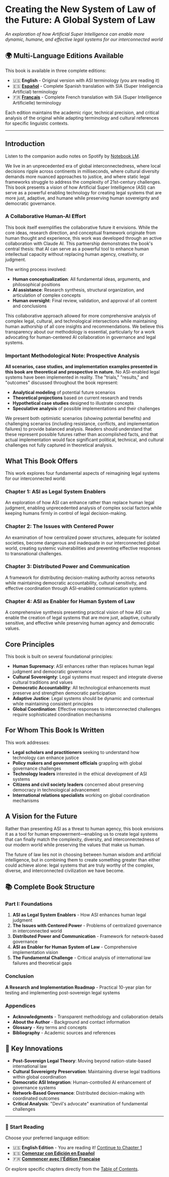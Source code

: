 # Creating the New System of Law of the Future: A Global System of Law

*An exploration of how Artificial Super Intelligence can enable more dynamic, humane, and effective legal systems for our interconnected world*

## 🌍 Multi-Language Editions Available

This book is available in three complete editions:

- 🇺🇸 **English** - Original version with ASI terminology (you are reading it)
- 🇪🇸 **[Español](https://eladem.gitbook.io/utopia-juridica/)** - Complete Spanish translation with SIA (Super Inteligencia Artificial) terminology  
- 🇫🇷 **[Français](https://eladem.gitbook.io/utopie-juridique/)** - Complete French translation with SIA (Super Intelligence Artificielle) terminology

Each edition maintains the academic rigor, technical precision, and critical analysis of the original while adapting terminology and cultural references for specific linguistic contexts.

---

## Introduction

Listen to the companion audio notes on Spotify by [Notebook LM](https://open.spotify.com/episode/5lcujUKKI5tbs6m4uwUpPz?si=Loh8Cx5sQnCAYLsU84MIAg).

We live in an unprecedented era of global interconnectedness, where local decisions ripple across continents in milliseconds, where cultural diversity demands more nuanced approaches to justice, and where static legal frameworks struggle to address the complexity of 21st-century challenges. This book presents a vision of how Artificial Super Intelligence (ASI) can serve as a powerful enabling technology for creating legal systems that are more just, adaptive, and humane while preserving human sovereignty and democratic governance.

### A Collaborative Human-AI Effort

This book itself exemplifies the collaborative future it envisions. While the core ideas, research direction, and conceptual framework originate from human thought and experience, this work was developed through an active collaboration with Claude AI. This partnership demonstrates the book's central thesis: that AI can serve as a powerful tool to enhance human intellectual capacity without replacing human agency, creativity, or judgment.

The writing process involved:
- **Human conceptualization**: All fundamental ideas, arguments, and philosophical positions
- **AI assistance**: Research synthesis, structural organization, and articulation of complex concepts
- **Human oversight**: Final review, validation, and approval of all content and conclusions

This collaborative approach allowed for more comprehensive analysis of complex legal, cultural, and technological intersections while maintaining human authorship of all core insights and recommendations. We believe this transparency about our methodology is essential, particularly for a work advocating for human-centered AI collaboration in governance and legal systems.

### Important Methodological Note: Prospective Analysis

**All scenarios, case studies, and implementation examples presented in this book are theoretical and prospective in nature.** No ASI-enabled legal systems have been implemented in reality. The "trials," "results," and "outcomes" discussed throughout the book represent:

- **Analytical modeling** of potential future scenarios
- **Theoretical projections** based on current research and trends  
- **Hypothetical case studies** designed to illustrate concepts
- **Speculative analysis** of possible implementations and their challenges

We present both optimistic scenarios (showing potential benefits) and challenging scenarios (including resistance, conflicts, and implementation failures) to provide balanced analysis. Readers should understand that these represent possible futures rather than accomplished facts, and that actual implementation would face significant political, technical, and cultural challenges not fully captured in theoretical analysis.

## What This Book Offers

This work explores four fundamental aspects of reimagining legal systems for our interconnected world:

### **Chapter 1: ASI as Legal System Enablers**
An exploration of how ASI can enhance rather than replace human legal judgment, enabling unprecedented analysis of complex social factors while keeping humans firmly in control of legal decision-making.

### **Chapter 2: The Issues with Centered Power**
An examination of how centralized power structures, adequate for isolated societies, become dangerous and inadequate in our interconnected global world, creating systemic vulnerabilities and preventing effective responses to transnational challenges.

### **Chapter 3: Distributed Power and Communication**
A framework for distributing decision-making authority across networks while maintaining democratic accountability, cultural sensitivity, and effective coordination through ASI-enabled communication systems.

### **Chapter 4: ASI as Enabler for Human System of Law**
A comprehensive synthesis presenting practical vision of how ASI can enable the creation of legal systems that are more just, adaptive, culturally sensitive, and effective while preserving human agency and democratic values.

## Core Principles

This book is built on several foundational principles:

- **Human Supremacy**: ASI enhances rather than replaces human legal judgment and democratic governance
- **Cultural Sovereignty**: Legal systems must respect and integrate diverse cultural traditions and values
- **Democratic Accountability**: All technological enhancements must preserve and strengthen democratic participation
- **Adaptive Justice**: Legal systems should be dynamic and contextual while maintaining consistent principles
- **Global Coordination**: Effective responses to interconnected challenges require sophisticated coordination mechanisms

## For Whom This Book Is Written

This work addresses:

- **Legal scholars and practitioners** seeking to understand how technology can enhance justice
- **Policy makers and government officials** grappling with global governance challenges  
- **Technology leaders** interested in the ethical development of ASI systems
- **Citizens and civil society leaders** concerned about preserving democracy in technological advancement
- **International relations specialists** working on global coordination mechanisms

## A Vision for the Future

Rather than presenting ASI as a threat to human agency, this book envisions it as a tool for human empowerment—enabling us to create legal systems that can finally match the complexity, diversity, and interconnectedness of our modern world while preserving the values that make us human.

The future of law lies not in choosing between human wisdom and artificial intelligence, but in combining them to create something greater than either could achieve alone: legal systems that are truly worthy of the complex, diverse, and interconnected civilization we have become.

## 📚 Complete Book Structure

### Part I: Foundations
1. **ASI as Legal System Enablers** - How ASI enhances human legal judgment
2. **The Issues with Centered Power** - Problems of centralized governance in interconnected world  
3. **Distributed Power and Communication** - Framework for network-based governance
4. **ASI as Enabler for Human System of Law** - Comprehensive implementation vision
5. **The Fundamental Challenge** - Critical analysis of international law failures and theoretical gaps

### Conclusion
**A Research and Implementation Roadmap** - Practical 10-year plan for testing and implementing post-sovereign legal systems

### Appendices
- **Acknowledgments** - Transparent methodology and collaboration details
- **About the Author** - Background and contact information
- **Glossary** - Key terms and concepts
- **Bibliography** - Academic sources and references

## 🚀 Key Innovations

- **Post-Sovereign Legal Theory**: Moving beyond nation-state-based international law
- **Cultural Sovereignty Preservation**: Maintaining diverse legal traditions within global coordination
- **Democratic ASI Integration**: Human-controlled AI enhancement of governance systems
- **Network-Based Governance**: Distributed decision-making with coordinated outcomes
- **Critical Analysis**: "Devil's advocate" examination of fundamental challenges

---

### 📖 Start Reading

Choose your preferred language edition:
- 🇺🇸 **English Edition** - You are reading it! [Continue to Chapter 1](chapter-01.md)
- 🇪🇸 **[Comenzar con Edición en Español](https://eladem.gitbook.io/utopia-juridica/)**
- 🇫🇷 **[Commencer avec l'Édition Française](https://eladem.gitbook.io/utopie-juridique/)**

Or explore specific chapters directly from the [Table of Contents](SUMMARY.md). 